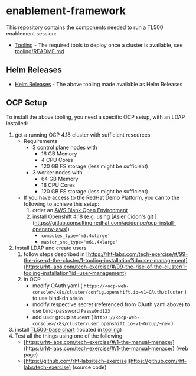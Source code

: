 # enablement-framework

This repository contains the components needed to run a TL500 enablement session:
- [Tooling](tooling) - The required tools to deploy once a cluster is available, see [tooling/README.md](tooling/README.md)

## Helm Releases
- [Helm Releases](http://rht-labs.com/enablement-framework) - The above tooling made available as Helm Releases 

## OCP Setup

To install the above tooling, you need a specific OCP setup, with an LDAP installed:

1. get a running OCP 4.18 cluster with sufficient resources
   - Requirements
     - 3 control plane nodes with
       - 16 GB Memory
       - 4 CPU Cores
       - 120 GB FS storage (less might be sufficient)
     - 3 worker nodes with
       - 64 GB Memory
       - 16 CPU Cores
       - 120 GB FS storage (less might be sufficient)
   - If you have access to the RedHat Demo Platform, you can to the following to achieve this setup:
     	1. order an [AWS Blank Open Environment](https://catalog.demo.redhat.com/catalog?item=babylon-catalog-prod/sandboxes-gpte.sandbox-open.prod&utm_source=webapp&utm_medium=share-link)
     	2. install Openshift 4.18 (e.g. using [[Asier Cidon's git ](https://gitlab.consulting.redhat.com/acidonpe/ocp-install-openenv-aws)](https://gitlab.consulting.redhat.com/acidonpe/ocp-install-openenv-aws))
     		- ```computes_type='m5.4xlarge'```
     		- ```master_sno_type='m6i.4xlarge'```
2. Install LDAP and create users
   1. follow steps described in [https://rht-labs.com/tech-exercise/#/99-the-rise-of-the-cluster/1-tooling-installation?id=user-management](https://rht-labs.com/tech-exercise/#/99-the-rise-of-the-cluster/1-tooling-installation?id=user-management)
   2. in OCP
      - modify OAuth yaml ( ```https://<ocp-web-console>/k8s/cluster/config.openshift.io~v1~OAuth/cluster``` ) to use bind-dn ```admin```
      - modify respective secret (referenced from OAuth yaml above) to use bind-password ```Passw0rd123```
      - add user group ```student``` ( ```https://<ocp-web-console>/k8s/cluster/user.openshift.io~v1~Group/~new``` )
3. install [TL500-base chart](enablement-framework/tooling/charts/tl500-base/Chart.yaml) (located in [tooling](tooling))
4. Test all the things using one of the following
   - [https://rht-labs.com/tech-exercise/#/1-the-manual-menace/](https://rht-labs.com/tech-exercise/#/1-the-manual-menace/) (web page)
   - [https://github.com/rht-labs/tech-exercise](https://github.com/rht-labs/tech-exercise) (source code)